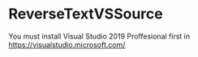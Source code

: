 # ReverseTextVSSource

You must install Visual Studio 2019 Proffesional first in https://visualstudio.microsoft.com/
